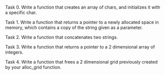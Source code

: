 Task 0.
Write a function that creates an array of chars, and initializes it with a specific char.

Task 1.
Write a function that returns a pointer to a newly allocated space in memory, which contains a copy of the string given as a parameter.

Task 2.
Write a function that concatenates two strings.

Task 3.
Write a function that returns a pointer to a 2 dimensional array of integers.

Task 4.
Write a function that frees a 2 dimensional grid previously created by your alloc_grid function.

